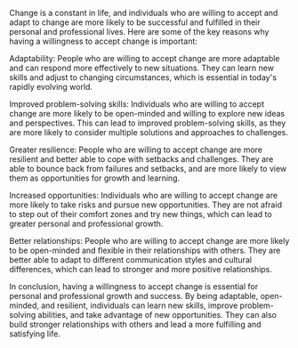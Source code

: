 Change is a constant in life, and individuals who are willing to accept and adapt to change are more likely to be successful and fulfilled in their personal and professional lives. Here are some of the key reasons why having a willingness to accept change is important:

Adaptability: People who are willing to accept change are more adaptable and can respond more effectively to new situations. They can learn new skills and adjust to changing circumstances, which is essential in today's rapidly evolving world.

Improved problem-solving skills: Individuals who are willing to accept change are more likely to be open-minded and willing to explore new ideas and perspectives. This can lead to improved problem-solving skills, as they are more likely to consider multiple solutions and approaches to challenges.

Greater resilience: People who are willing to accept change are more resilient and better able to cope with setbacks and challenges. They are able to bounce back from failures and setbacks, and are more likely to view them as opportunities for growth and learning.

Increased opportunities: Individuals who are willing to accept change are more likely to take risks and pursue new opportunities. They are not afraid to step out of their comfort zones and try new things, which can lead to greater personal and professional growth.

Better relationships: People who are willing to accept change are more likely to be open-minded and flexible in their relationships with others. They are better able to adapt to different communication styles and cultural differences, which can lead to stronger and more positive relationships.

In conclusion, having a willingness to accept change is essential for personal and professional growth and success. By being adaptable, open-minded, and resilient, individuals can learn new skills, improve problem-solving abilities, and take advantage of new opportunities. They can also build stronger relationships with others and lead a more fulfilling and satisfying life.